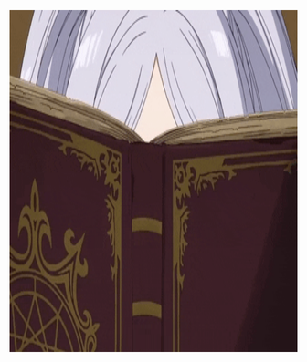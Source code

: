 <p align="center">
 
  <!-- <a href="https://user-images.githubusercontent.com/107687577/226801966-d6e476d3-569d-4b53-b052-4be67151443a.gif"> -->
   <img src="anime-retro.gif?cache-bust=72" width="800" height="600" alt="lum"></a>
  
</p>
<!--
**dmp100/dmp100** is a ✨ *special* ✨ repository because its `README.md` (this file) appears on your GitHub profile.
Here are some ideas to get you started:
- 🔭 I'm currently working on ...
- 🌱 I'm currently learning ...
- 👯 I'm looking to collaborate on ...
- 🤔 I'm looking for help with ...
- 💬 Ask me about ...
- 📫 How to reach me: ...
- 😄 Pronouns: ...
- ⚡ Fun fact: ...
-->
